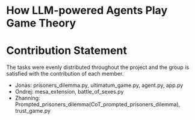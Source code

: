 # How LLM-powered Agents Play Game Theory 

# Contribution Statement
The tasks were evenly distributed throughout the project and the group is satisfied with the contribution of each member.

- Jonas: prisoners_dilemma.py, ultimatum_game.py, agent.py, app.py
- Ondrej: mesa_extension, battle_of_sexes.py
- Zhanning: Prompted_prisoners_dilemma(CoT_prompted_prisoners_dilemma), trust_game.py

